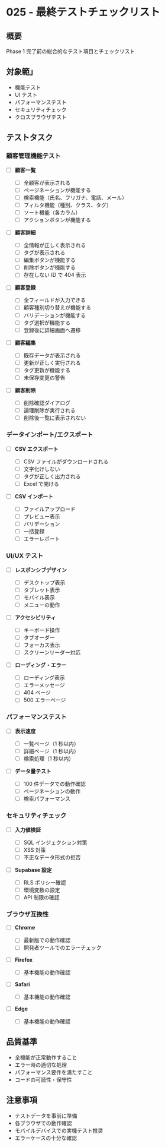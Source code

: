 # 025 - 最終テストチェックリスト

## 概要

Phase 1 完了前の総合的なテスト項目とチェックリスト

## 対象範」

- 機能テスト
- UI テスト
- パフォーマンステスト
- セキュリティチェック
- クロスブラウザテスト

## テストタスク

### 顧客管理機能テスト

- [ ] **顧客一覧**

  - [ ] 全顧客が表示される
  - [ ] ページネーションが機能する
  - [ ] 検索機能（氏名、フリガナ、電話、メール）
  - [ ] フィルタ機能（種別、クラス、タグ）
  - [ ] ソート機能（各カラム）
  - [ ] アクションボタンが機能する

- [ ] **顧客詳細**

  - [ ] 全情報が正しく表示される
  - [ ] タグが表示される
  - [ ] 編集ボタンが機能する
  - [ ] 削除ボタンが機能する
  - [ ] 存在しない ID で 404 表示

- [ ] **顧客登録**

  - [ ] 全フィールドが入力できる
  - [ ] 顧客種別切り替えが機能する
  - [ ] バリデーションが機能する
  - [ ] タグ選択が機能する
  - [ ] 登録後に詳細画面へ遷移

- [ ] **顧客編集**

  - [ ] 既存データが表示される
  - [ ] 更新が正しく実行される
  - [ ] タグ更新が機能する
  - [ ] 未保存変更の警告

- [ ] **顧客削除**
  - [ ] 削除確認ダイアログ
  - [ ] 論理削除が実行される
  - [ ] 削除後一覧に表示されない

### データインポート/エクスポート

- [ ] **CSV エクスポート**

  - [ ] CSV ファイルがダウンロードされる
  - [ ] 文字化けしない
  - [ ] タグが正しく出力される
  - [ ] Excel で開ける

- [ ] **CSV インポート**
  - [ ] ファイルアップロード
  - [ ] プレビュー表示
  - [ ] バリデーション
  - [ ] 一括登録
  - [ ] エラーレポート

### UI/UX テスト

- [ ] **レスポンシブデザイン**

  - [ ] デスクトップ表示
  - [ ] タブレット表示
  - [ ] モバイル表示
  - [ ] メニューの動作

- [ ] **アクセシビリティ**

  - [ ] キーボード操作
  - [ ] タブオーダー
  - [ ] フォーカス表示
  - [ ] スクリーンリーダー対応

- [ ] **ローディング・エラー**
  - [ ] ローディング表示
  - [ ] エラーメッセージ
  - [ ] 404 ページ
  - [ ] 500 エラーページ

### パフォーマンステスト

- [ ] **表示速度**

  - [ ] 一覧ページ（1 秒以内）
  - [ ] 詳細ページ（1 秒以内）
  - [ ] 検索処理（1 秒以内）

- [ ] **データ量テスト**
  - [ ] 100 件データでの動作確認
  - [ ] ページネーションの動作
  - [ ] 検索パフォーマンス

### セキュリティチェック

- [ ] **入力値検証**

  - [ ] SQL インジェクション対策
  - [ ] XSS 対策
  - [ ] 不正なデータ形式の拒否

- [ ] **Supabase 設定**
  - [ ] RLS ポリシー確認
  - [ ] 環境変数の設定
  - [ ] API 制限の確認

### ブラウザ互換性

- [ ] **Chrome**

  - [ ] 最新版での動作確認
  - [ ] 開発者ツールでのエラーチェック

- [ ] **Firefox**

  - [ ] 基本機能の動作確認

- [ ] **Safari**

  - [ ] 基本機能の動作確認

- [ ] **Edge**
  - [ ] 基本機能の動作確認

## 品質基準

- 全機能が正常動作すること
- エラー時の適切な処理
- パフォーマンス要件を満たすこと
- コードの可読性・保守性

## 注意事項

- テストデータを事前に準備
- 各ブラウザでの動作確認
- モバイルデバイスでの実機テスト推奨
- エラーケースの十分な確認
